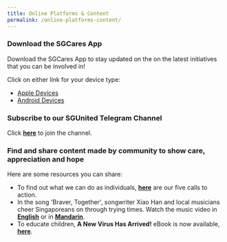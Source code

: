 ```yaml
---
title: Online Platforms & Content
permalink: /online-platforms-content/
---
```


### Download the SGCares App
Download the SGCares App to stay updated on the on the latest initiatives that you can be involved in!

Click on either link for your device type:
- [Apple Devices](https://apps.apple.com/sg/app/sg-cares/id1315897116)
- [Android Devices](https://play.google.com/store/apps/details?id=org.nvpc.sgcares)

### Subscribe to our SGUnited Telegram Channel
Click **[here](https://t.me/SG_United)** to join the channel.

### Find and share content made by community to show care, appreciation and hope
Here are some resources you can share:
* To find out what we can do as individuals, **[here](/five-calls/)** are our five calls to action.
* In the song 'Braver, Together', songwriter Xiao Han and local musicians cheer Singaporeans on through trying times. Watch the music video in **[English](https://www.facebook.com/TSMCollegeSG/videos/814750172371019/)** or in **[Mandarin](https://www.facebook.com/TSMCollegeSG/videos/2648069568646073/)**.
* To educate children, **A New Virus Has Arrived!** eBook is now available, **[here](https://info.etonhouse.com.sg/a-new-virus-has-arrived-ebook)**.
